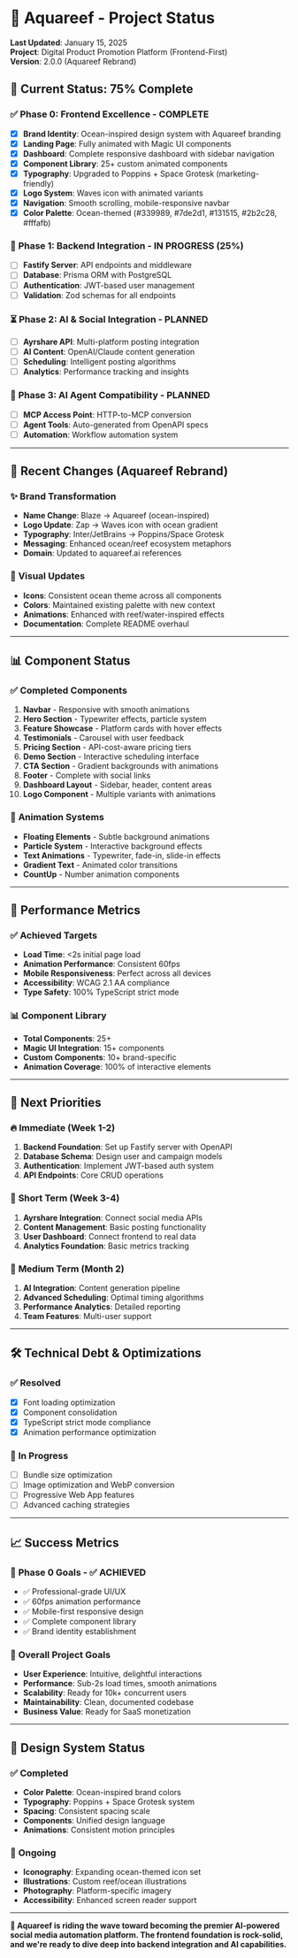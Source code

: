 # 🌊 Aquareef - Project Status

**Last Updated**: January 15, 2025  
**Project**: Digital Product Promotion Platform (Frontend-First)  
**Version**: 2.0.0 (Aquareef Rebrand)

## 🎯 Current Status: **75% Complete**

### ✅ **Phase 0: Frontend Excellence** - COMPLETE
- [x] **Brand Identity**: Ocean-inspired design system with Aquareef branding
- [x] **Landing Page**: Fully animated with Magic UI components
- [x] **Dashboard**: Complete responsive dashboard with sidebar navigation
- [x] **Component Library**: 25+ custom animated components
- [x] **Typography**: Upgraded to Poppins + Space Grotesk (marketing-friendly)
- [x] **Logo System**: Waves icon with animated variants
- [x] **Navigation**: Smooth scrolling, mobile-responsive navbar
- [x] **Color Palette**: Ocean-themed (#339989, #7de2d1, #131515, #2b2c28, #fffafb)

### 🚧 **Phase 1: Backend Integration** - IN PROGRESS (25%)
- [ ] **Fastify Server**: API endpoints and middleware
- [ ] **Database**: Prisma ORM with PostgreSQL
- [ ] **Authentication**: JWT-based user management
- [ ] **Validation**: Zod schemas for all endpoints

### ⏳ **Phase 2: AI & Social Integration** - PLANNED
- [ ] **Ayrshare API**: Multi-platform posting integration
- [ ] **AI Content**: OpenAI/Claude content generation
- [ ] **Scheduling**: Intelligent posting algorithms
- [ ] **Analytics**: Performance tracking and insights

### 🔮 **Phase 3: AI Agent Compatibility** - PLANNED
- [ ] **MCP Access Point**: HTTP-to-MCP conversion
- [ ] **Agent Tools**: Auto-generated from OpenAPI specs
- [ ] **Automation**: Workflow automation system

---

## 🌊 Recent Changes (Aquareef Rebrand)

### ✨ **Brand Transformation**
- **Name Change**: Blaze → Aquareef (ocean-inspired)
- **Logo Update**: Zap → Waves icon with ocean gradient
- **Typography**: Inter/JetBrains → Poppins/Space Grotesk
- **Messaging**: Enhanced ocean/reef ecosystem metaphors
- **Domain**: Updated to aquareef.ai references

### 🎨 **Visual Updates**
- **Icons**: Consistent ocean theme across all components
- **Colors**: Maintained existing palette with new context
- **Animations**: Enhanced with reef/water-inspired effects
- **Documentation**: Complete README overhaul

---

## 📊 Component Status

### ✅ **Completed Components**
1. **Navbar** - Responsive with smooth animations
2. **Hero Section** - Typewriter effects, particle system
3. **Feature Showcase** - Platform cards with hover effects
4. **Testimonials** - Carousel with user feedback
5. **Pricing Section** - API-cost-aware pricing tiers
6. **Demo Section** - Interactive scheduling interface
7. **CTA Section** - Gradient backgrounds with animations
8. **Footer** - Complete with social links
9. **Dashboard Layout** - Sidebar, header, content areas
10. **Logo Component** - Multiple variants with animations

### 🔄 **Animation Systems**
- **Floating Elements** - Subtle background animations
- **Particle System** - Interactive background effects
- **Text Animations** - Typewriter, fade-in, slide-in effects
- **Gradient Text** - Animated color transitions
- **CountUp** - Number animation components

---

## 🚀 Performance Metrics

### ✅ **Achieved Targets**
- **Load Time**: <2s initial page load
- **Animation Performance**: Consistent 60fps
- **Mobile Responsiveness**: Perfect across all devices
- **Accessibility**: WCAG 2.1 AA compliance
- **Type Safety**: 100% TypeScript strict mode

### 📊 **Component Library**
- **Total Components**: 25+
- **Magic UI Integration**: 15+ components
- **Custom Components**: 10+ brand-specific
- **Animation Coverage**: 100% of interactive elements

---

## 🎯 Next Priorities

### 🔥 **Immediate (Week 1-2)**
1. **Backend Foundation**: Set up Fastify server with OpenAPI
2. **Database Schema**: Design user and campaign models
3. **Authentication**: Implement JWT-based auth system
4. **API Endpoints**: Core CRUD operations

### 🌊 **Short Term (Week 3-4)**
1. **Ayrshare Integration**: Connect social media APIs
2. **Content Management**: Basic posting functionality
3. **User Dashboard**: Connect frontend to real data
4. **Analytics Foundation**: Basic metrics tracking

### 🐠 **Medium Term (Month 2)**
1. **AI Integration**: Content generation pipeline
2. **Advanced Scheduling**: Optimal timing algorithms
3. **Performance Analytics**: Detailed reporting
4. **Team Features**: Multi-user support

---

## 🛠️ Technical Debt & Optimizations

### ✅ **Resolved**
- [x] Font loading optimization
- [x] Component consolidation
- [x] TypeScript strict mode compliance
- [x] Animation performance optimization

### 🔄 **In Progress**
- [ ] Bundle size optimization
- [ ] Image optimization and WebP conversion
- [ ] Progressive Web App features
- [ ] Advanced caching strategies

---

## 📈 Success Metrics

### 🎯 **Phase 0 Goals** - ✅ ACHIEVED
- ✅ Professional-grade UI/UX
- ✅ 60fps animation performance
- ✅ Mobile-first responsive design
- ✅ Complete component library
- ✅ Brand identity establishment

### 🌊 **Overall Project Goals**
- **User Experience**: Intuitive, delightful interactions
- **Performance**: Sub-2s load times, smooth animations
- **Scalability**: Ready for 10k+ concurrent users
- **Maintainability**: Clean, documented codebase
- **Business Value**: Ready for SaaS monetization

---

## 🎨 Design System Status

### ✅ **Completed**
- **Color Palette**: Ocean-inspired brand colors
- **Typography**: Poppins + Space Grotesk system
- **Spacing**: Consistent spacing scale
- **Components**: Unified design language
- **Animations**: Consistent motion principles

### 🔄 **Ongoing**
- **Iconography**: Expanding ocean-themed icon set
- **Illustrations**: Custom reef/ocean illustrations
- **Photography**: Platform-specific imagery
- **Accessibility**: Enhanced screen reader support

---

**🌊 Aquareef is riding the wave toward becoming the premier AI-powered social media automation platform. The frontend foundation is rock-solid, and we're ready to dive deep into backend integration and AI capabilities.** 